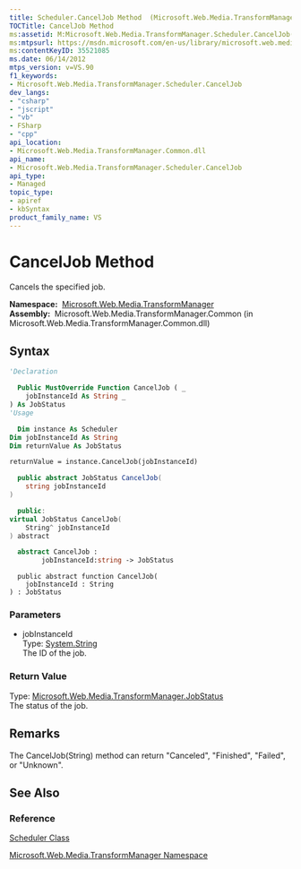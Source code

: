 ```yaml
---
title: Scheduler.CancelJob Method  (Microsoft.Web.Media.TransformManager)
TOCTitle: CancelJob Method
ms:assetid: M:Microsoft.Web.Media.TransformManager.Scheduler.CancelJob(System.String)
ms:mtpsurl: https://msdn.microsoft.com/en-us/library/microsoft.web.media.transformmanager.scheduler.canceljob(v=VS.90)
ms:contentKeyID: 35521085
ms.date: 06/14/2012
mtps_version: v=VS.90
f1_keywords:
- Microsoft.Web.Media.TransformManager.Scheduler.CancelJob
dev_langs:
- "csharp"
- "jscript"
- "vb"
- FSharp
- "cpp"
api_location:
- Microsoft.Web.Media.TransformManager.Common.dll
api_name:
- Microsoft.Web.Media.TransformManager.Scheduler.CancelJob
api_type:
- Managed
topic_type:
- apiref
- kbSyntax
product_family_name: VS
---
```


# CancelJob Method

Cancels the specified job.

**Namespace:**  [Microsoft.Web.Media.TransformManager](microsoft-web-media-transformmanager-namespace.md)  
**Assembly:**  Microsoft.Web.Media.TransformManager.Common (in Microsoft.Web.Media.TransformManager.Common.dll)

## Syntax

```vb
'Declaration

  Public MustOverride Function CancelJob ( _
    jobInstanceId As String _
) As JobStatus
'Usage

  Dim instance As Scheduler
Dim jobInstanceId As String
Dim returnValue As JobStatus

returnValue = instance.CancelJob(jobInstanceId)
```

```csharp
  public abstract JobStatus CancelJob(
    string jobInstanceId
)
```

```cpp
  public:
virtual JobStatus CancelJob(
    String^ jobInstanceId
) abstract
```

``` fsharp
  abstract CancelJob : 
        jobInstanceId:string -> JobStatus 
```

```jscript
  public abstract function CancelJob(
    jobInstanceId : String
) : JobStatus
```

### Parameters

  - jobInstanceId  
    Type: [System.String](https://msdn.microsoft.com/library/s1wwdcbf)  
    The ID of the job.  

### Return Value

Type: [Microsoft.Web.Media.TransformManager.JobStatus](jobstatus-enumeration-microsoft-web-media-transformmanager.md)  
The status of the job.  

## Remarks

The CancelJob(String) method can return "Canceled", "Finished", "Failed", or "Unknown".

## See Also

### Reference

[Scheduler Class](scheduler-class-microsoft-web-media-transformmanager.md)

[Microsoft.Web.Media.TransformManager Namespace](microsoft-web-media-transformmanager-namespace.md)


